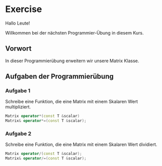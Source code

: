 # Exercise

Hallo Leute!

Willkommen bei der nächsten Programmier-Übung in diesem Kurs.

## Vorwort

In dieser Programmierübung erweitern wir unsere Matrix Klasse.

## Aufgaben der Programmierübung

### Aufgabe 1

Schreibe eine Funktion, die eine Matrix mit einem Skalaren Wert multipliziert.

```cpp
Matrix operator*(const T &scalar)
Matrix& operator*=(const T &scalar);
```

### Aufgabe 2

Schreibe eine Funktion, die eine Matrix mit einem Skalaren Wert dividiert.

```cpp
Matrix operator/(const T &scalar);
Matrix& operator/=(const T &scalar);
```
